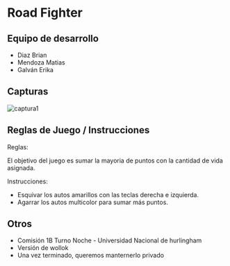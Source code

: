 # Road Fighter

## Equipo de desarrollo

- Diaz Brian
- Mendoza Matias
- Galván Erika

## Capturas

![captura1](https://github.com/obj1-unahur-2024s1/TPGameIntegrador-grupete-de-objetos/assets/141975201/08adc479-fdfe-444a-aca0-01e043ecdfb7)


## Reglas de Juego / Instrucciones

Reglas:

El objetivo del juego es sumar la mayoria de puntos con la cantidad de vida asignada.

Instrucciones:
- Esquivar los autos amarillos con las teclas derecha e izquierda.
- Agarrar los autos multicolor para sumar más puntos.


## Otros

- Comisión 1B Turno Noche - Universidad Nacional de hurlingham
- Versión de wollok
- Una vez terminado, queremos manternerlo privado
